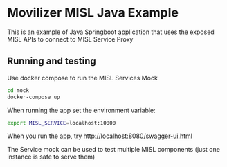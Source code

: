 # Movilizer MISL Java Example

This is an example of Java Springboot application that uses the exposed MISL APIs to connect to MISL Service Proxy

## Running and testing

Use docker compose to run the MISL Services Mock

```bash
cd mock
docker-compose up
```

When running the app set the environment variable:

```bash
export MISL_SERVICE=localhost:10000
```

When you run the app, try [http://localhost:8080/swagger-ui.html](http://localhost:8080/swagger-ui.html)

The Service mock can be used to test multiple MISL components (just one instance is safe to serve them)